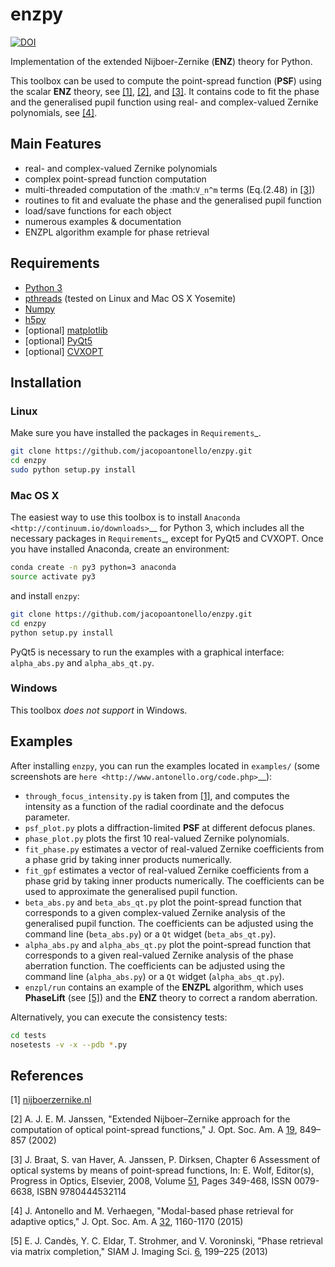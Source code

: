 # enzpy

[![DOI](https://img.shields.io/badge/DOI-10.1364%2FJOSAA.32.001160-blue)](http://dx.doi.org/10.1364/JOSAA.32.001160)

Implementation of the extended Nijboer-Zernike (**ENZ**) theory for Python.

This toolbox can be used to compute the point-spread function (**PSF**) using
the scalar **ENZ** theory, see [[1]](#1), [[2]](#2), and [[3]](#3). It contains
code to fit the phase and the generalised pupil function using real- and
complex-valued Zernike polynomials, see [[4]](#4).


## Main Features

* real- and complex-valued Zernike polynomials
* complex point-spread function computation
* multi-threaded computation of the :math:`V_n^m` terms (Eq.(2.48) in
  [[3]](#3))
* routines to fit and evaluate the phase and the generalised pupil function
* load/save functions for each object
* numerous examples & documentation
* ENZPL algorithm example for phase retrieval


## Requirements

* [Python 3](https://www.python.org)
* [pthreads](http://pubs.opengroup.org/onlinepubs/9699919799/basedefs/pthread.h.html)
  (tested on Linux and Mac OS X Yosemite)
* [Numpy](http://www.numpy.org)
* [h5py](http://www.h5py.org)
* [optional] [matplotlib](http://matplotlib.org)
* [optional] [PyQt5](http://www.riverbankcomputing.com/software/pyqt/download5)
* [optional] [CVXOPT](http://cvxopt.org)


## Installation

### Linux

Make sure you have installed the packages in `Requirements`_.

```bash
git clone https://github.com/jacopoantonello/enzpy.git
cd enzpy
sudo python setup.py install
```


### Mac OS X

The easiest way to use this toolbox is to install `Anaconda
<http://continuum.io/downloads>`__ for Python 3, which includes all the
necessary packages in `Requirements`_, except for PyQt5 and CVXOPT. Once you
have installed Anaconda, create an environment:

```bash
conda create -n py3 python=3 anaconda
source activate py3
```

and install `enzpy`:

```bash
git clone https://github.com/jacopoantonello/enzpy.git
cd enzpy
python setup.py install
```

PyQt5 is necessary to run the examples with a graphical interface:
`alpha_abs.py` and `alpha_abs_qt.py`.


### Windows

This toolbox *does not support* in Windows.


## Examples

After installing `enzpy`, you can run the examples located in `examples/`
(some screenshots are `here <http://www.antonello.org/code.php>`__):

* `through_focus_intensity.py` is taken from [[1]](#1), and computes the
  intensity as a function of the radial coordinate and the defocus parameter.
* `psf_plot.py` plots a diffraction-limited **PSF** at different
  defocus planes.
* `phase_plot.py` plots the first 10 real-valued Zernike polynomials.
* `fit_phase.py` estimates a vector of real-valued Zernike coefficients
  from a phase grid by taking inner products numerically.
* `fit_gpf` estimates a vector of real-valued Zernike coefficients
  from a phase grid by taking inner products numerically. The coefficients can
  be used to approximate the generalised pupil function.
* `beta_abs.py` and `beta_abs_qt.py` plot the point-spread
  function that corresponds to a given complex-valued Zernike analysis of the
  generalised pupil function. The coefficients can be adjusted using the
  command line (`beta_abs.py`) or a `Qt` widget
  (`beta_abs_qt.py`).
* `alpha_abs.py` and `alpha_abs_qt.py` plot the point-spread
  function that corresponds to a given real-valued Zernike analysis of the
  phase aberration function. The coefficients can be adjusted using the command
  line (`alpha_abs.py`) or a `Qt` widget (`alpha_abs_qt.py`).
* `enzpl/run` contains an example of the **ENZPL** algorithm, which
  uses **PhaseLift** (see [[5]](#5)) and the **ENZ** theory to correct a
  random aberration.

Alternatively, you can execute the consistency tests:

```bash
cd tests
nosetests -v -x --pdb *.py
```


## References

<a id="1">[1]</a> [nijboerzernike.nl](http://www.nijboerzernike.nl)

<a id="2">[2]</a> A. J. E. M. Janssen, "Extended Nijboer–Zernike approach for the computation of optical point-spread functions," J. Opt. Soc. Am. A [19](http://dx.doi.org/10.1364/JOSAA.19.000849), 849–857 (2002)

<a id="3">[3]</a> J. Braat, S. van Haver, A. Janssen, P. Dirksen, Chapter 6 Assessment of optical systems by means of point-spread functions, In: E. Wolf, Editor(s), Progress in Optics, Elsevier, 2008, Volume [51](http://dx.doi.org/10.1016/S0079-6638(07)51006-1), Pages 349-468, ISSN 0079-6638, ISBN 9780444532114

<a id="4">[4]</a> J. Antonello and M. Verhaegen, "Modal-based phase retrieval for adaptive optics," J. Opt. Soc. Am. A [32](http://dx.doi.org/10.1364/JOSAA.32.001160), 1160-1170 (2015)

<a id="5">[5]</a> E. J. Candès, Y. C. Eldar, T. Strohmer, and V. Voroninski, "Phase retrieval via matrix completion," SIAM J. Imaging Sci. [6](http://dx.doi.org/10.1137/110848074), 199–225 (2013)
